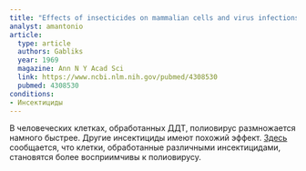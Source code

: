 ```yaml
---
title: "Effects of insecticides on mammalian cells and virus infections"
analyst: amantonio
article:
  type: article
  authors: Gabliks
  year: 1969
  magazine: Ann N Y Acad Sci
  link: https://www.ncbi.nlm.nih.gov/pubmed/4308530
  pubmed: 4308530
conditions:
- Инсектициды
---
```


В человеческих клетках, обработанных ДДТ, полиовирус размножается намного быстрее. Другие инсектициды имеют похожий эффект.
[Здесь](https://www.ncbi.nlm.nih.gov/pubmed/4285235) сообщается, что клетки, обработанные различными инсектицидами, становятся более восприимчивы к полиовирусу.
